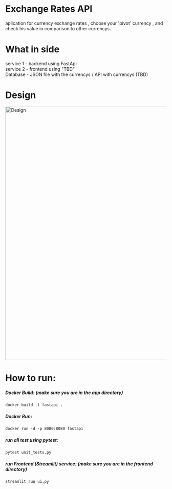# Exchange Rates API
aplication for currency exchange rates , choose your 'pivot' currency , and check his value in comparison to other currencys. 
# What in side
service 1 - backend using FastApi  
service 2 - frontend using "TBD"  
Database - JSON file with the currencys / API with currencys (TBD)  

# Design 
<img width="790" alt="Design" src="https://user-images.githubusercontent.com/48453080/208944058-387182e5-88e8-4c41-9916-78a9380b42e5.png">



# How to run:

##### Docker Build: (make sure you are in the app directory)
``
docker build -t fastapi .
``
##### Docker Run:
``
docker run -d -p 8080:8080 fastapi
``
##### run all test using pytest:
``
pytest unit_tests.py
``
##### run Frontend (Streamlit) service: (make sure you are in the frontend directory)
``
streamlit run ui.py
``


